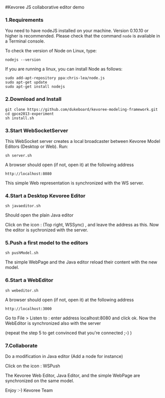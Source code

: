 #Kevoree JS collaborative editor demo

### 1.Requirements
You need to have nodeJS installed on your machine. Version 0.10.10 or higher is recommended.
Please check that the command `node` is available in a Terminal console. 

To check the version of Node on Linux, type:

	nodejs --version

		
If you are running a linux, you can install Node as follows:

	sudo add-apt-repository ppa:chris-lea/node.js
	sudo apt-get update
	sudo apt-get install nodejs

### 2.Download and Install

	git clone https://github.com/dukeboard/kevoree-modeling-framework.git
	cd gpce2013-experiment
	sh install.sh
	
### 3.Start WebSocketServer
This WebSocket server creates a local broadcaster between Kevoree Model Editors (Desktop or Web).
Run:

	sh server.sh
	
A browser should open (if not, open it) at the following address

	http://localhost:8080
	
This simple Web representation is synchronized with the WS server.
	
### 4.Start a Desktop Kevoree Editor

	sh javaeditor.sh
	
Should open the plain Java editor

Click on the icon : (Top right, WSSync) , and leave the address as this. Now the editor is sychronized with the server.

### 5.Push a first model to the editors

	sh pushModel.sh
	
The simple WebPage and the Java editor reload their content with the new model.

### 6.Start a WebEditor

	sh webeditor.sh
	
A browser should open (if not, open it) at the following address

	http://localhost:3000
	
Go to File > Listen to : enter address localhost:8080 and click ok. Now the WebEditor is synchronized also with the server

(repeat the step 5 to get convinced that you're connected ;-) )

### 7.Collaborate

Do a modification in Java editor (Add a node for instance)

Click on the icon : WSPush

The Kevoree Web Editor, Java Editor, and the simple WebPage are synchronized on the same model.

Enjoy :-)
Kevoree Team
